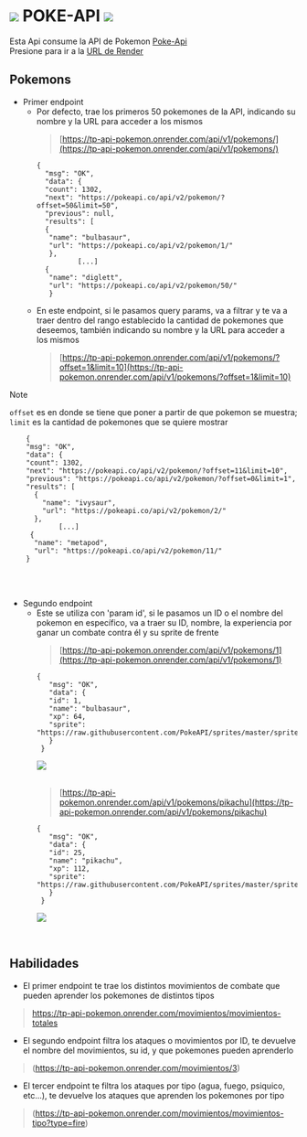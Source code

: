 # ![](https://user-images.githubusercontent.com/1838420/82833707-bec46580-9eb6-11ea-88d8-2dd033cc742d.png) POKE-API ![](https://user-images.githubusercontent.com/1838420/82833707-bec46580-9eb6-11ea-88d8-2dd033cc742d.png)
Esta Api consume la API de Pokemon [Poke-Api](https://pokeapi.co/)
<br>
Presione para ir a la [URL de Render](https://tp-api-pokemon.onrender.com)

## Pokemons
* Primer endpoint
     - Por defecto, trae los primeros 50 pokemones de la API, indicando su nombre y la URL para acceder a los mismos
       > [https://tp-api-pokemon.onrender.com/api/v1/pokemons/](https://tp-api-pokemon.onrender.com/api/v1/pokemons/)
       ```
       {
         "msg": "OK",
         "data": {
         "count": 1302,
         "next": "https://pokeapi.co/api/v2/pokemon/?offset=50&limit=50",
         "previous": null,
         "results": [
         {
          "name": "bulbasaur",
          "url": "https://pokeapi.co/api/v2/pokemon/1/"
          },
                 [...]
         {
          "name": "diglett",
          "url": "https://pokeapi.co/api/v2/pokemon/50/"
          }
  
       ```
     - En este endpoint, si le pasamos query params, va a filtrar y te va a traer dentro del rango establecido la cantidad de pokemones que deseemos, también indicando su nombre y la URL para acceder a los mismos
       > [https://tp-api-pokemon.onrender.com/api/v1/pokemons/?offset=1&limit=10](https://tp-api-pokemon.onrender.com/api/v1/pokemons/?offset=1&limit=10)
> [!NOTE]
> `offset` es en donde se tiene que poner a partir de que pokemon se muestra; 
> `limit` es la cantidad de pokemones que se quiere mostrar

       
        {
        "msg": "OK",
        "data": {
        "count": 1302,
        "next": "https://pokeapi.co/api/v2/pokemon/?offset=11&limit=10",
        "previous": "https://pokeapi.co/api/v2/pokemon/?offset=0&limit=1",
        "results": [
          {
            "name": "ivysaur",
            "url": "https://pokeapi.co/api/v2/pokemon/2/"
          },
                [...]
         {
          "name": "metapod",
          "url": "https://pokeapi.co/api/v2/pokemon/11/"
        }
       
<br> </br>
* Segundo endpoint
     - Este se utiliza con 'param id', si le pasamos un ID o el nombre del pokemon en específico, va a traer su ID, nombre, la experiencia por ganar un combate contra él y su sprite de frente
       > [https://tp-api-pokemon.onrender.com/api/v1/pokemons/1](https://tp-api-pokemon.onrender.com/api/v1/pokemons/1)
       ```
       {
          "msg": "OK",
          "data": {
          "id": 1,
          "name": "bulbasaur",
          "xp": 64,
          "sprite": "https://raw.githubusercontent.com/PokeAPI/sprites/master/sprites/pokemon/1.png"
          }
        }
       ```
       ![](https://raw.githubusercontent.com/PokeAPI/sprites/master/sprites/pokemon/1.png)
       <br> </br>
       > [https://tp-api-pokemon.onrender.com/api/v1/pokemons/pikachu](https://tp-api-pokemon.onrender.com/api/v1/pokemons/pikachu)
       ```
       {
          "msg": "OK",
          "data": {
          "id": 25,
          "name": "pikachu",
          "xp": 112,
          "sprite": "https://raw.githubusercontent.com/PokeAPI/sprites/master/sprites/pokemon/25.png"
          }
        }
       ```
       ![](https://raw.githubusercontent.com/PokeAPI/sprites/master/sprites/pokemon/25.png)

<br>


## Habilidades
* El primer endpoint te trae los distintos movimientos de combate que pueden aprender los pokemones de distintos tipos
> https://tp-api-pokemon.onrender.com/movimientos/movimientos-totales
* El segundo endpoint filtra los ataques o movimientos por ID, te devuelve el nombre del movimientos, su id, y que pokemones pueden aprenderlo
> (https://tp-api-pokemon.onrender.com/movimientos/3)
* El tercer endpoint te filtra los ataques por tipo (agua, fuego, psiquico, etc...), te devuelve los ataques que aprenden los pokemones por tipo
> (https://tp-api-pokemon.onrender.com/movimientos/movimientos-tipo?type=fire)

<br>

